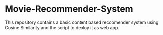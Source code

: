 # Movie-Recommender-System
This repository contains a basic content based reccomender system using Cosine Similarity and the script to deploy it as web app.

